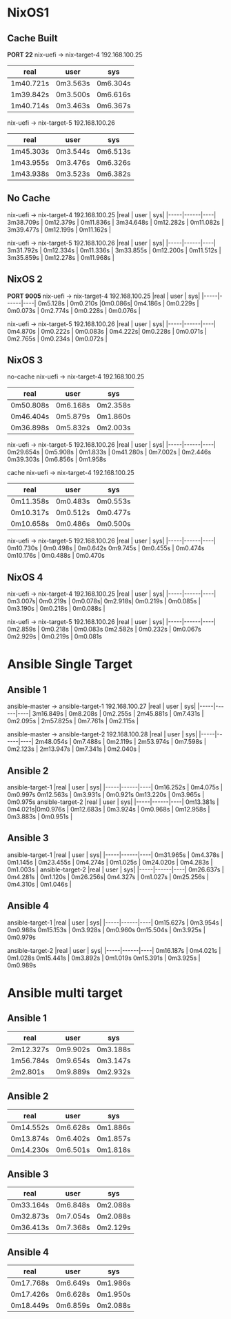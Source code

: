 # NixOS1
## Cache Built
__PORT 22__
nix-uefi -> nix-target-4 192.168.100.25

|real | user | sys|
|-----|------|----|
1m40.721s | 0m3.563s | 0m6.304s |
1m39.842s | 0m3.500s | 0m6.616s |
1m40.714s | 0m3.463s | 0m6.367s |

nix-uefi -> nix-target-5 192.168.100.26

|real | user | sys|
|-----|------|----|
1m45.303s | 0m3.544s | 0m6.513s |
1m43.955s | 0m3.476s | 0m6.326s |
1m43.938s | 0m3.523s | 0m6.382s |

## No Cache

nix-uefi -> nix-target-4 192.168.100.25
|real | user | sys|
|-----|------|----|
3m38.709s | 0m12.379s | 0m11.836s |
3m34.648s | 0m12.282s | 0m11.082s |
3m39.477s | 0m12.199s | 0m11.162s |

nix-uefi -> nix-target-5 192.168.100.26
|real | user | sys|
|-----|------|----|
3m31.792s | 0m12.334s | 0m11.336s |
3m33.855s | 0m12.200s | 0m11.512s |
3m35.859s | 0m12.278s | 0m11.968s |

## NixOS 2
__PORT 9005__
nix-uefi -> nix-target-4 192.168.100.25
|real | user | sys|
|-----|------|----|
0m5.128s | 0m0.210s |0m0.086s|
0m4.186s | 0m0.229s | 0m0.073s |
0m2.774s | 0m0.228s | 0m0.076s |

nix-uefi -> nix-target-5 192.168.100.26
|real | user | sys|
|-----|------|----|
0m4.870s | 0m0.222s | 0m0.083s |
0m4.222s| 0m0.228s | 0m0.071s |
0m2.765s | 0m0.234s | 0m0.072s |

## NixOS 3
no-cache
nix-uefi -> nix-target-4 192.168.100.25

|real | user | sys|
|-----|------|----|
0m50.808s | 0m6.168s | 0m2.358s 
0m46.404s | 0m5.879s | 0m1.860s 
0m36.898s | 0m5.832s | 0m2.003s

nix-uefi -> nix-target-5 192.168.100.26
|real | user | sys|
|-----|------|----|
0m29.654s | 0m5.908s | 0m1.833s |
0m41.280s | 0m7.002s | 0m2.446s
0m39.303s | 0m6.856s | 0m1.958s

cache
nix-uefi -> nix-target-4 192.168.100.25

|real | user | sys|
|-----|------|----|
0m11.358s | 0m0.483s | 0m0.553s 
0m10.317s | 0m0.512s | 0m0.477s
0m10.658s | 0m0.486s | 0m0.500s

nix-uefi -> nix-target-5 192.168.100.26
|real | user | sys|
|-----|------|----|
0m10.730s | 0m0.498s | 0m0.642s
0m9.745s | 0m0.455s | 0m0.474s
0m10.176s | 0m0.488s | 0m0.470s

## NixOS 4 
nix-uefi -> nix-target-4 192.168.100.25
|real | user | sys|
|-----|------|----|
0m3.007s| 0m0.219s | 0m0.078s|
0m2.918s| 0m0.219s | 0m0.085s |
0m3.190s | 0m0.218s | 0m0.088s |

nix-uefi -> nix-target-5 192.168.100.26
|real | user | sys|
|-----|------|----|
0m2.859s | 0m0.218s | 0m0.083s
0m2.582s | 0m0.232s | 0m0.067s
0m2.929s | 0m0.219s | 0m0.081s

# Ansible Single Target
## Ansible 1

ansible-master -> ansible-target-1 192.168.100.27
|real | user | sys|
|-----|------|----|
3m16.849s | 0m8.208s | 0m2.255s |
2m45.881s | 0m7.431s | 0m2.095s |
2m57.825s | 0m7.761s | 0m2.115s |

ansible-master -> ansible-target-2 192.168.100.28
|real | user | sys|
|-----|------|----|
2m48.054s | 0m7.488s | 0m2.119s |
2m53.974s | 0m7.598s | 0m2.123s |
2m13.947s | 0m7.341s | 0m2.040s |

## Ansible 2 
ansible-target-1
|real | user | sys|
|-----|------|----|
0m16.252s | 0m4.075s | 0m0.997s
0m12.563s | 0m3.931s | 0m0.921s
0m13.220s | 0m3.965s | 0m0.975s
ansible-target-2
|real | user | sys|
|-----|------|----|
0m13.381s | 0m4.021s|0m0.976s |
0m12.683s | 0m3.924s | 0m0.968s |
0m12.958s | 0m3.883s | 0m0.951s |

## Ansible 3
ansible-target-1
|real | user | sys|
|-----|------|----|
0m31.965s | 0m4.378s | 0m1.145s |
0m23.455s | 0m4.274s | 0m1.025s |
0m24.020s | 0m4.283s | 0m1.003s |
ansible-target-2
|real | user | sys|
|-----|------|----|
0m26.637s | 0m4.281s | 0m1.120s |
0m26.256s| 0m4.327s | 0m1.027s |
0m25.256s | 0m4.310s | 0m1.046s |

## Ansible 4 
ansible-target-1
|real | user | sys|
|-----|------|----|
0m15.627s | 0m3.954s | 0m0.988s
0m15.153s | 0m3.928s | 0m0.960s
0m15.504s | 0m3.925s | 0m0.979s

ansible-target-2 
|real | user | sys|
|-----|------|----|
0m16.187s | 0m4.021s | 0m1.028s
0m15.441s | 0m3.892s | 0m1.019s
0m15.391s | 0m3.925s | 0m0.989s


# Ansible multi target
## Ansible 1
|real | user | sys|
|-----|------|----|
2m12.327s | 0m9.902s | 0m3.188s 
1m56.784s | 0m9.654s | 0m3.147s
2m2.801s | 0m9.889s | 0m2.932s

## Ansible 2
|real | user | sys|
|-----|------|----|
0m14.552s | 0m6.628s | 0m1.886s 
0m13.874s | 0m6.402s | 0m1.857s
0m14.230s | 0m6.501s | 0m1.818s

## Ansible 3
|real | user | sys|
|-----|------|----|
0m33.164s | 0m6.848s | 0m2.088s
0m32.873s | 0m7.054s | 0m2.088s
0m36.413s | 0m7.368s | 0m2.129s

## Ansible 4
|real | user | sys|
|-----|------|----|
0m17.768s | 0m6.649s | 0m1.986s 
0m17.426s | 0m6.628s | 0m1.950s
0m18.449s | 0m6.859s | 0m2.088s
